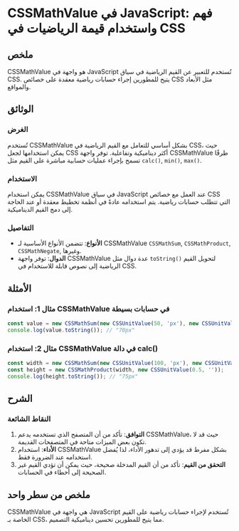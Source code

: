 <!--
Meta Description: # CSSMathValue في JavaScript: فهم واستخدام قيمة الرياضيات في CSS ## ملخص CSSMathValue هو واجهة في JavaScript تُستخدم للتعبير عن القيم الرياضية في سياق...
Meta Keywords: cssmathvalue, القيم, css, new, javascript
-->

# CSSMathValue في JavaScript: فهم واستخدام قيمة الرياضيات في CSS

## ملخص
CSSMathValue هو واجهة في JavaScript تُستخدم للتعبير عن القيم الرياضية في سياق CSS. يتيح للمطورين إجراء حسابات رياضية معقدة على خصائص CSS مثل الأبعاد والمواقع.

## الوثائق
### الغرض
تُستخدم CSSMathValue بشكل أساسي للتعامل مع القيم الرياضية في CSS، حيث يمكن استخدامها لجعل CSS أكثر ديناميكية وتفاعلية. توفر واجهة CSSMathValue طرقًا تسمح بإجراء عمليات حسابية مباشرة على القيم مثل `calc()`, `min()`, `max()`.

### الاستخدام
يمكن استخدام CSSMathValue في سياق JavaScript عند العمل مع خصائص CSS التي تتطلب حسابات رياضية. يتم استخدامه عادةً في أنظمة تخطيط معقدة أو عند الحاجة إلى دمج القيم الديناميكية.

### التفاصيل
- **الأنواع**: تتضمن الأنواع الأساسية لـ CSSMathValue `CSSMathSum`, `CSSMathProduct`, `CSSMathNegate`, وغيرها.
- **الدوال**: توفر واجهة CSSMathValue عدة دوال مثل `toString()` لتحويل القيم الرياضية إلى نصوص قابلة للاستخدام في CSS.

## الأمثلة
### مثال 1: استخدام CSSMathValue في حسابات بسيطة
```javascript
const value = new CSSMathSum(new CSSUnitValue(50, 'px'), new CSSUnitValue(20, 'px'));
console.log(value.toString()); // "70px"
```

### مثال 2: استخدام CSSMathValue في دالة calc()
```javascript
const width = new CSSMathSum(new CSSUnitValue(100, 'px'), new CSSUnitValue(50, 'px'));
const height = new CSSMathProduct(width, new CSSUnitValue(0.5, ''));
console.log(height.toString()); // "75px"
```

## الشرح
### النقاط الشائعة
1. **التوافق**: تأكد من أن المتصفح الذي تستخدمه يدعم CSSMathValue، حيث قد لا تكون بعض الميزات متاحة في المتصفحات القديمة.
2. **الأداء**: استخدام CSSMathValue بشكل مفرط قد يؤدي إلى تدهور الأداء، لذا يُفضل استخدامه عند الضرورة فقط.
3. **التحقق من القيم**: تأكد من أن القيم المدخلة صحيحة، حيث يمكن أن تؤدي القيم غير الصحيحة إلى أخطاء في الحسابات.

## ملخص من سطر واحد
CSSMathValue هي واجهة في JavaScript تُستخدم لإجراء حسابات رياضية على القيم الخاصة بـ CSS، مما يتيح للمطورين تحسين ديناميكية التصميم.